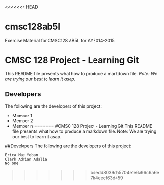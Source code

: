 <<<<<<< HEAD
# cmsc128ab5l
Exercise Material for CMSC128 AB5L for AY2014-2015

# CMSC 128 Project - Learning Git
This README file presents what how to produce a markdown file.
*Note: We are trying our best to learn it asap.*

## Developers
The following are the developers of this project:
* Member 1
* Member 2
* Member n
=======
#CMSC 128 Project - Learning Git
This README file presents what how to produce a markdown file.
Note: We are trying our best to learn it asap.

##Developers
The following are the developers of this project:

	Erica Mae Yeban
	Clark Adrian Adalia
	No one

>>>>>>> bdedd8039da5704e1e6a96c6a6e7b4eecf63d459
